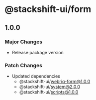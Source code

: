 # @stackshift-ui/form

## 1.0.0

### Major Changes

- Release package version

### Patch Changes

- Updated dependencies
  - @stackshift-ui/webriq-form@1.0.0
  - @stackshift-ui/system@2.0.0
  - @stackshift-ui/scripts@1.0.0
